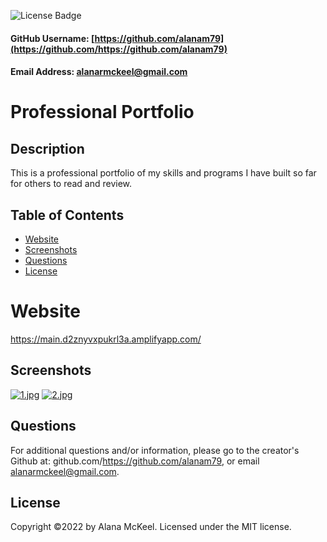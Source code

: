 
  ![License Badge](https://img.shields.io/badge/License-MIT-green.svg)

  #### GitHub Username: [https://github.com/alanam79](https://github.com/https://github.com/alanam79)

  #### Email Address: alanarmckeel@gmail.com

  # Professional Portfolio

  ## Description
  This is a professional portfolio of my skills and programs I have built so far for others to read and review.

  ## Table of Contents
  * [Website](#website)
  * [Screenshots](#screenshots)
  * [Questions](#questions)
  * [License](#license)


  # Website
  https://main.d2znyvxpukrl3a.amplifyapp.com/

  ## Screenshots
  [![1.jpg](https://i.postimg.cc/kXTJWvQ4/1.jpg)](https://postimg.cc/qzCHTnZV)
  [![2.jpg](https://i.postimg.cc/157S85SV/2.jpg)](https://postimg.cc/F7S8qv7h)

  ## Questions
  For additional questions and/or information, please go to the creator's Github at: github.com/https://github.com/alanam79, or email alanarmckeel@gmail.com.


  ## License
  Copyright &copy;2022 by Alana McKeel.
  Licensed under the MIT license.
  
